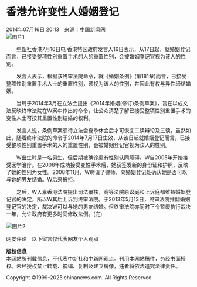 # 香港允许变性人婚姻登记

2014年07月16日 20:13　来源：[中国新闻网](http://www.chinanews.com/)  
![图片1](http://i3.chinanews.com/2011/news/images/1.png)

　　[中新社](http://www.chinanews.com/)香港7月16日电 香港特区政府发言人16日表示，从17日起，就婚姻登记而言，已接受整项性别重置手术的人的重置性别，会被婚姻登记官视为该人的性别。
    
　　发言人表示，根据该终审法院命令，就《婚姻条例》(第181章)而言，已接受整项性别重置手术人士的重置性别，须视为该人的性别，幷因此有权与异性缔结婚姻。

　　当局于2014年3月在立法会提出《2014年婚姻(修订)条例草案》，旨在以成文法反映终审法院在W案中作出的命令，让公众清楚了解已接受整项性别重置手术的变性人士可按其重置性别结婚的权利。

　　发言人说，条例草案须待立法会夏季休会后才可恢复二读辩论及三读。虽然如此，随着终审法院的命令于2014年7月17日生效，从该日起就婚姻登记而言，已接受整项性别重置手术的人的重置性别，会被婚姻登记官视为该人的性别。

　　W出生时是一名男生，但后期被确诊患有性别认同障碍。W自2005年开始接受医学治疗。在2008年成功接受变性手术后，她获签发新的身份证和护照，反映了她的性别为女性。2008年11月，W聘请了律师，向婚姻登记处确认她是否可以与她的男友结婚。W后来被拒。

　　之后，W入禀香港法院提出司法覆核，高等法院原讼庭和上诉庭都维持婚姻登记官的决定，所以W其后上诉到终审法院。于2013年5月13日，终审法院推翻婚姻登记官的决定，裁决W可以与她的男友结婚。但终审法院亦同时下令暂缓执行裁决一年，允许政府有更多时间修改法例。(完)

![图片2](http://i3.chinanews.com/2011/news/images/1.png)

网友评论　以下留言仅代表网友个人观点

**版权信息**  
本网站所刊载信息，不代表中新社和中新网观点。刊用本网站稿件，务经书面授权。未经授权禁止转载、摘编、复制及建立镜像，违者将依法追究法律责任。  

Copyright ©1999-2025 chinanews.com. All Rights Reserved
<!-- tcd_original_link https://www.chinanews.com/ga/2014/07-16/6394318.shtml -->

